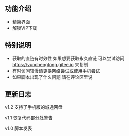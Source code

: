 ## 功能介绍

- 精简界面
- 解锁VIP下载

## 特别说明

- 获取的直链有时效性 如果想要获取永久直链 可以尝试访问 https://yunchengtong.gitee.io 来复制
- 有时访问较慢请更换网络尝试或使用手机尝试
- 如果脚本出现了什么问题 请在评论区里说

## 更新日志

v1.2 支持了手机版的城通网盘

v1.1 恢复代码部分处警告

v1.0 脚本发表
